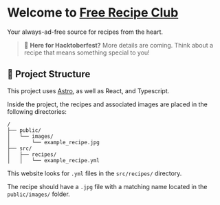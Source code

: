 # Welcome to [Free Recipe Club](https://www.freerecipe.club/)

Your always-ad-free source for recipes from the heart.

> 🥖 **Here for Hacktoberfest?** More details are coming. Think about a recipe that means something special to you!

## 🥖 Project Structure

This project uses [Astro](https://astro.build/), as well as React, and Typescript.

Inside the project, the recipes and associated images are placed in the following directories:

```
/
├── public/
│   └── images/
│       └── example_recipe.jpg
├── src/
│   ├── recipes/
│   │   └── example_recipe.yml
```

This website looks for `.yml` files in the `src/recipes/` directory.

The recipe should have a `.jpg` file with a matching name located in the `public/images/` folder.